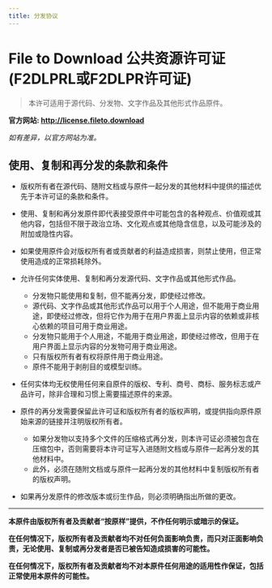 ```yaml
---
title: 分发协议
---
```


# File to Download 公共资源许可证 (F2DLPRL或F2DLPR许可证)

> 本许可适用于源代码、分发物、文字作品及其他形式作品原件。

__官方网站: <http://license.fileto.download>__

_如有差异，以官方网站为准。_

## 使用、复制和再分发的条款和条件

- 版权所有者在源代码、随附文档或与原件一起分发的其他材料中提供的描述优先于本许可证的条款和条件。

- 使用、复制和再分发原件即代表接受原件中可能包含的各种观点、价值观或其他内容，包括但不限于政治立场、文化观点或其他隐含信息，以及可能涉及的附加或隐性内容。

- 如果使用原件会对版权所有者或贡献者的利益造成损害，则禁止使用，但正常使用造成的正常损耗除外。

- 允许任何实体使用、复制和再分发源代码、文字作品或其他形式作品。
  - 分发物只能使用和复制，但不能再分发，即使经过修改。
  - 源代码、文字作品或其他形式作品可以用于个人用途，但不能用于商业用途，即使经过修改，但将它作为用于在用户界面上显示内容的依赖或非核心依赖的项目可用于商业用途。
  - 分发物只能用于个人用途，不能用于商业用途，即使经过修改，但用于在用户界面上显示内容的分发物可用于商业用途。
  - 只有版权所有者有权将原件用于商业用途。
  - 原件不能用于剥削目的或模型训练。

- 任何实体均无权使用任何来自原件的版权、专利、商号、商标、服务标志或产品许可，除非合理和习惯上需要描述原件的来源。

- 原件的再分发需要保留此许可证和版权所有者的版权声明，或提供指向原件原始来源的链接并注明版权所有者。
  - 如果分发物以支持多个文件的压缩格式再分发，则本许可证必须被包含在压缩包中，否则需要将本许可证写入进随附文档或与原件一起再分发的其他材料中。
  - 此外，必须在随附文档或与原件一起再分发的其他材料中复制版权所有者的版权声明。

- 如果再分发原件的修改版本或衍生作品，则必须明确指出所做的更改。

---

__本原件由版权所有者及贡献者“按原样”提供，不作任何明示或暗示的保证。__

__在任何情况下，版权所有者及贡献者均不对任何负面影响负责，而只对正面影响负责，无论使用、复制或再分发者是否已被告知造成损害的可能性。__

__在任何情况下，版权所有者及贡献者均不对本原件任何用途的适用性作保证，包括正常使用本原件的可能性。__
